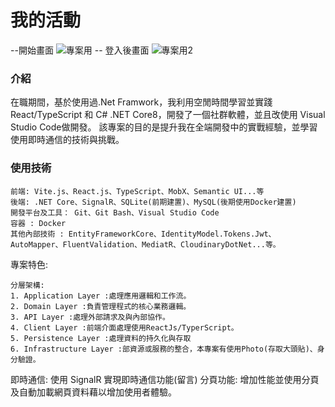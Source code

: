 # 我的活動
--開始畫面
![專案用](https://github.com/user-attachments/assets/30423c9a-5f41-4dfc-824b-a56d670beb56)
-- 登入後畫面
![專案用2](https://github.com/user-attachments/assets/0defc781-7cb4-4446-829f-3eeb2387a7dc)

### 介紹
在職期間，基於使用過.Net Framwork，我利用空閒時間學習並實踐 React/TypeScript 和 C# .NET Core8，開發了一個社群軟體，並且改使用 Visual Studio Code做開發。
該專案的目的是提升我在全端開發中的實戰經驗，並學習使用即時通信的技術與挑戰。

### 使用技術
```
前端: Vite.js、React.js、TypeScript、MobX、Semantic UI...等
後端: .NET Core、SignalR、SQLite(前期建置)、MySQL(後期使用Docker建置)
開發平台及工具： Git、Git Bash、Visual Studio Code
容器 : Docker
其他內部技術 : EntityFrameworkCore、IdentityModel.Tokens.Jwt、AutoMapper、FluentValidation、MediatR、CloudinaryDotNet...等。
```
專案特色:
```
分層架構: 
1. Application Layer :處理應用邏輯和工作流。
2. Domain Layer :負責管理程式的核心業務邏輯。
3. API Layer :處理外部請求及與內部協作。
4. Client Layer :前端介面處理使用ReactJs/TyperScript。
5. Persistence Layer :處理資料的持久化與存取
6. Infrastructure Layer :部資源或服務的整合，本專案有使用Photo(存取大頭貼)、身分驗證。
```
即時通信: 使用 SignalR 實現即時通信功能(留言)
分頁功能: 增加性能並使用分頁及自動加載網頁資料藉以增加使用者體驗。
